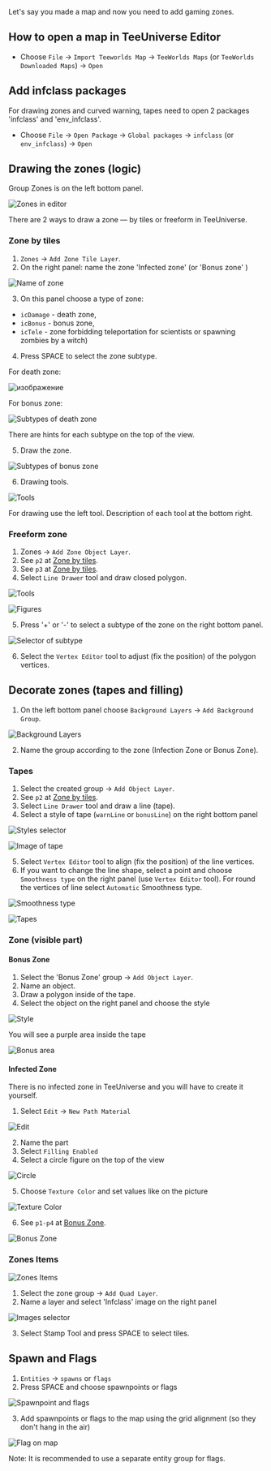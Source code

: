 Let's say you made a map and now you need to add gaming zones.

## How to open a map in TeeUniverse Editor

- Choose `File` -> `Import Teeworlds Map` -> `TeeWorlds Maps` (or `TeeWorlds Downloaded Maps`) -> `Open`


## Add infclass packages

For drawing zones and curved warning, tapes need to open 2 packages 'infclass' and 'env_infclass'.

- Choose `File` -> `Open Package` -> `Global packages` -> `infclass` (or `env_infclass`) -> `Open`


## Drawing the zones (logic)

Group Zones is on the left bottom panel.


![Zones in editor](https://user-images.githubusercontent.com/57761255/110866489-40ff0880-82d6-11eb-9a34-58db4a810903.png)


There are 2 ways to draw a zone — by tiles or freeform in TeeUniverse.

### Zone by tiles

1. `Zones` -> `Add Zone Tile Layer`. 
2. On the right panel: name the zone 'Infected zone' (or 'Bonus zone' )

![Name of zone](https://user-images.githubusercontent.com/57761255/110868760-38103600-82da-11eb-8aa0-a85d786cff01.png)

3. On this panel choose a type of zone:
- `icDamage` - death zone,
- `icBonus` - bonus zone,
- `icTele` - zone forbidding teleportation for scientists or spawning zombies by a witch)

4. Press SPACE to select the zone subtype.

For death zone:

![изображение](https://user-images.githubusercontent.com/57761255/110869931-8292b200-82dc-11eb-89c7-843b7b576302.png)

For bonus zone:

![Subtypes of death zone](https://user-images.githubusercontent.com/57761255/110870097-d8675a00-82dc-11eb-81c9-f6ec1c9beec1.png)

There are hints for each subtype on the top of the view.

5. Draw the zone.

![Subtypes of bonus zone](https://user-images.githubusercontent.com/57761255/110870689-05683c80-82de-11eb-9ba2-7ccfeccb1dc8.png)

6. Drawing tools.

![Tools](https://user-images.githubusercontent.com/57761255/110870870-60019880-82de-11eb-8913-57dffb4463ad.png)

For drawing use the left tool. Description of each tool at the bottom right.

### Freeform zone

1. Zones -> `Add Zone Object Layer`. 
2. See `p2` at [Zone by tiles](#zone-by-tiles).
3. See `p3` at [Zone by tiles](#zone-by-tiles).
4. Select `Line Drawer` tool and draw closed polygon.
 
![Tools](https://user-images.githubusercontent.com/57761255/110885420-e080c300-82f7-11eb-8d99-1de3aa49b7e7.png)

![Figures](https://user-images.githubusercontent.com/57761255/110873121-1c109280-82e2-11eb-8772-3e2496b75c7f.png)


5. Press '+' or '-' to select a subtype of the zone on the right bottom panel.
 
![Selector of subtype](https://user-images.githubusercontent.com/57761255/110872475-f040dd00-82e0-11eb-8672-2d4536f0c47d.png)

6. Select the `Vertex Editor` tool to adjust (fix the position) of the polygon vertices.


## Decorate zones (tapes and filling)

1. On the left bottom panel choose `Background Layers` -> `Add Background Group`.

![Background Layers](https://user-images.githubusercontent.com/57761255/110874181-5e3ad380-82e4-11eb-84e7-b4406aed69de.png)

2. Name the group according to the zone (Infection Zone or Bonus Zone).

### Tapes

1. Select the created group -> `Add Object Layer`.
2. See `p2` at [Zone by tiles](#zone-by-tiles).
3. Select `Line Drawer` tool and draw a line (tape).
4. Select a style of tape (`warnLine` or `bonusLine`) on the right bottom panel

![Styles selector](https://user-images.githubusercontent.com/57761255/110875334-7a3f7480-82e6-11eb-866c-dc9d28dcfcaf.png)

![Image of tape](https://user-images.githubusercontent.com/57761255/110875391-93e0bc00-82e6-11eb-89ab-bcd0086b8f71.png)

5. Select `Vertex Editor` tool to align (fix the position) of the line vertices.
6. If you want to change the line shape, select a point and choose `Smoothness type` on the right panel (use `Vertex Editor` tool).
For round the vertices of line select `Automatic` Smoothness type.

![Smoothness type](https://user-images.githubusercontent.com/57761255/110876348-5715c480-82e8-11eb-9650-b4ad530995e2.png)

![Tapes](https://user-images.githubusercontent.com/57761255/110876559-c986a480-82e8-11eb-8b32-159f55094611.png)

### Zone (visible part)

#### Bonus Zone

1. Select the 'Bonus Zone' group -> `Add Object Layer`.
2. Name an object.
3. Draw a polygon inside of the tape.
4. Select the object on the right panel and choose the style

![Style](https://user-images.githubusercontent.com/57761255/110879158-87ac2d00-82ed-11eb-9ad9-6d77d272b75c.png)

You will see a purple area inside the tape

![Bonus area](https://user-images.githubusercontent.com/57761255/110879284-c346f700-82ed-11eb-9b95-f36ec8179d31.png)

#### Infected Zone

There is no infected zone in TeeUniverse and you will have to create it yourself.

1. Select `Edit` -> `New Path Material`

![Edit](https://user-images.githubusercontent.com/57761255/110879485-22a50700-82ee-11eb-8d8d-43a55100988d.png)

2. Name the part
3. Select `Filling Enabled`
4. Select a circle figure on the top of the view

![Circle](https://user-images.githubusercontent.com/57761255/110879712-7fa0bd00-82ee-11eb-8056-c644a0a29a1a.png)

5. Choose `Texture Color` and set values like on the picture

![Texture Color](https://user-images.githubusercontent.com/57761255/110880160-38ff9280-82ef-11eb-9935-1e8703976f4d.png)

6. See `p1-p4` at [Bonus Zone](#bonus-zone).

![Bonus Zone](https://user-images.githubusercontent.com/57761255/110880743-25a0f700-82f0-11eb-8482-143a3a17790c.png)

### Zones Items

![Zones Items](https://user-images.githubusercontent.com/57761255/110880933-79abdb80-82f0-11eb-9df6-96cd101c95cd.png)

1. Select the zone group -> `Add Quad Layer`.
2. Name a layer and select 'Infclass' image on the right panel

![Images selector](https://user-images.githubusercontent.com/57761255/110881185-fb9c0480-82f0-11eb-85c1-0cbc522e5ac6.png)

3. Select Stamp Tool and press SPACE to select tiles.


## Spawn and Flags

1. `Entities` -> `spawns` or `flags`
2. Press SPACE and choose spawnpoints or flags

![Spawnpoint and flags](https://user-images.githubusercontent.com/57761255/110882559-30a95680-82f3-11eb-8802-4661f14e4aa3.png)

3. Add spawnpoints or flags to the map using the grid alignment (so they don't hang in the air)

![Flag on map](https://user-images.githubusercontent.com/57761255/110885267-9992cd80-82f7-11eb-9243-08b2ae76980b.png)

Note: It is recommended to use a separate entity group for flags.
